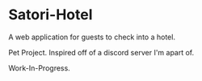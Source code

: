 # Satori-Hotel
A web application for guests to check into a hotel.

Pet Project. Inspired off of a discord server I'm apart of.

Work-In-Progress.
